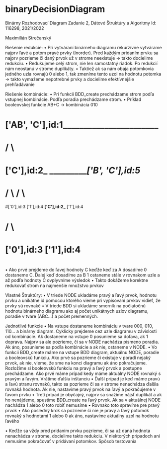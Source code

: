 # binaryDecisionDiagram
Binárny Rozhodovací Diagram
Zadanie 2, Dátové Štruktúry a Algoritmy
Id: 116298, 2021/2022

Maximilián Strečanský



Riešenie redukcie:
•	Pri vytváraní binárneho diagramu rekurzívne vytvárame najprv ľavé a potom pravé prvky (Inorder). Pred každým pridaním prvku sa najprv pozrieme či daný prvok už v strome neexistuje -> takto docielime redukciu. 
•	Redukujeme celý strom, nie len samostatný riadok. Po redukcií nám neostanú v strome duplikáty.
•	Taktiež ak sa nám obaja potomkovia jedného uzla rovnajú 0 alebo 1, tak zmeníme tento uzol na hodnotu potomka -> takto vymažeme nepotrebné prvky a docielime efektívnejšie prehľadávanie


Riešenie kombinácie:
•	Pri funkcii BDD_create prechádzame strom podľa vstupnej kombinácie. Podľa poradia prechádzame strom.
•	Príklad booleovskej funkcie AB+C -> kombinácia 010



#                ______________['AB', 'C'],id:1_____________________________________                  
#               /                                                                  	\                 
#      ____['C'],id:2_____                                    				 ______________['B', 'C'],id:5_____     
#     /                   \                                   				/                                  \    
#['0'],id:3          ['1'],id:4                     				    ____['C'],id:2_____                     ['1'],id:4
#                                                				    /    	               \                             
#                                              					['0'],id:3          ['1'],id:4               
#
  
•	Ako prvé prejdeme do ľavej hodnoty C keďže keď za A dosadíme 0 dostaneme C. Ďalej keď dosadíme za B 1 ostaneme stále v rovnakom uzle a až podľa hodnoty C ovplyvníme výsledok
•	Takto dokážeme korektne redukovať strom na najmenšie množstvo prvkov








Vlastné Štruktúry:
•	V triede NODE ukladáme pravý a ľavý prvok, hodnotu prvku a unikátne id pomocou ktorého vieme pri vypisovaní prvkov vidieť, že prvky sú rovnaké
•	V triede BDD si ukladáme smerník na počiatočnú hodnotu binárneho diagramu ako aj počet unikátnych uzlov diagramu, poradie v tvare (ABC...) a počet premenných.




Jednotlivé funkcie
•	Na vstupe dostaneme kombináciu v tvare 000, 010, 110... a binárny diagram. Cyklicky prejdeme cez uzle diagramu v závislosti od kombinácie. Ak dostaneme na vstupe 0 posunieme sa doľava, ak 1 doprava. Najprv sa ale pozrieme, či sa v NODE nachádza písmeno poradia. Ak áno, posunieme sa podľa kombinácie a ak nie, ostaneme v NODE.
•	Vo funkcii BDD_create máme na vstupe BDD diagram, aktuálnu NODE, poradie a booleovskú funkciu. Ako prvé sa pozrieme či existuje v poradí nejaký prvok, ak nie, vieme, že sme na konci diagramu ak áno pokračujeme. Rozložíme si booleovskú funkciu na pravý a ľavý prvok a postupne prechádzame. Ako prvé máme prípad kedy máme aktuálny NODE rovnaký s pravým a ľavým. Vrátime ďalšiu inštanciu
•	Ďalší prípad je keď máme pravú a ľavú stranu rovnakú, takto sa pozrieme či sa v strome nenachádza ďalšia rovnaká hodnota. Ak nie, nastavíme pravý prvok na ľavý a pokračujeme v ľavom prvku
•	Tretí prípad je obyčajný, najprv sa snažíme nájsť duplikát a ak ho nenájdeme, spustíme BDD_create na ľavý prvok. Ak sa v aktuálnej NODE nachádza 1 alebo 0 toto robiť nemusíme
•	Rovnako toto spravíme pre pravý prvok
•	Ako posledný krok sa pozrieme či nie je pravý a ľavý potomok rovnaký s hodnotami 1 alebo 0 ak áno, nastavíme aktuálny uzol na hodnotu ľavého
 
•	Keďže sa vždy pred pridaním prvku pozrieme, či sa už daná hodnota nenachádza v strome, docielime takto redukciu. V niektorých prípadoch ani nemusíme pokračovať v pridávaní potomkov. 
Spôsob testovania

